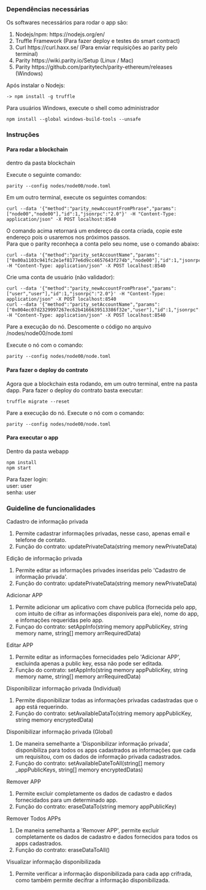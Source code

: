 ﻿### Dependências necessárias

Os softwares necessários para rodar o app são:

<ol>
    <li> Nodejs/npm: https://nodejs.org/en/</li>
    <li> Truffle Framework (Para fazer deploy e testes do smart contract)</li>
    <li> Curl https://curl.haxx.se/ (Para enviar requisições ao parity pelo terminal) </li>
     <li> Parity https://wiki.parity.io/Setup (Linux / Mac) </li>
    <li> Parity https://github.com/paritytech/parity-ethereum/releases (Windows) </li>
</ol>

Após instalar o Nodejs: <br>

    -> npm install -g truffle

Para usuários Windows, execute o shell como administrador <br>
    
    npm install --global windows-build-tools --unsafe

### Instruções

#### Para rodar a blockchain

dentro da pasta blockchain <br>

Execute o seguinte comando: <br>

    parity --config nodes/node00/node.toml 

Em um outro terminal, execute os seguintes comandos: <br>

    curl --data '{"method":"parity_newAccountFromPhrase","params":["node00","node00"],"id":1,"jsonrpc":"2.0"}' -H "Content-Type: application/json" -X POST localhost:8540

O comando acima retornará um endereço da conta criada, copie este endereço pois o usaremos nos próximos passos. <br>
Para que o parity reconheça a conta pelo seu nome, use o comando abaixo: <br>

    curl --data '{"method":"parity_setAccountName","params":["0x00a1103c941fc2e1ef8177e6d9cc4657643f274b","node00"],"id":1,"jsonrpc":"2.0"}' -H "Content-Type: application/json" -X POST localhost:8540

Crie uma conta de usuário (não validador):

    curl --data '{"method":"parity_newAccountFromPhrase","params":["user","user"],"id":1,"jsonrpc":"2.0"}' -H "Content-Type: application/json" -X POST localhost:8540
    curl --data '{"method":"parity_setAccountName","params":["0x004ec07d2329997267ec62b4166639513386f32e","user"],"id":1,"jsonrpc":"2.0"}' -H "Content-Type: application/json" -X POST localhost:8540

Pare a execução do nó. Descomente o código no arquivo /nodes/node00/node.toml <br>

Execute o nó com o comando: <br>

    parity --config nodes/node00/node.toml

#### Para fazer o deploy do contrato

Agora que a blockchain esta rodando, em um outro terminal, entre na pasta dapp. Para fazer o deploy do contrato basta executar: <br>

    truffle migrate --reset

Pare a execução do nó. Execute o nó com o comando: <br>

    parity --config nodes/node00/node.toml

#### Para executar o app

Dentro da pasta webapp <br>

    npm install
    npm start

Para fazer login: <br>
user: user <br>
senha: user<br>

### Guideline de funcionalidades 

Cadastro de informação privada

<ol>
    <li>
        Permite cadastrar informações privadas, nesse caso, apenas email e telefone de contato.
    </lin>
    <li>
        Função do contrato: updatePrivateData(string memory newPrivateData)
    </li>
</ol>

Edição de informação privada

<ol>
    <li>
        Permite editar as informações privades inseridas pelo 'Cadastro de informação privada'.
    </li>
    <li>
        Função do contrato: updatePrivateData(string memory newPrivateData)
    </li>
</ol>

Adicionar APP

<ol>    
    <li>
        Permite adicionar um aplicativo com chave publica (fornecida pelo app, com intuito de cifrar as informações disponíveis para ele), nome do app, e infomações requeridas pelo app.
    </li>
    <li>
        Funçao do contrato: setAppInfo(string memory appPublicKey, string memory name, string[] memory arrRequiredData)
    </li>
</ol>

Editar APP

<ol>
    <li>
        Permite editar as informações fornecidades pelo 'Adicionar APP', excluinda apenas a public key, essa não pode ser editada.
    </li>
    <li>
        Função do contrato: setAppInfo(string memory appPublicKey, string memory name, string[] memory arrRequiredData)
    </li>
</ol>

Disponibilizar informação privada (Individual)

<ol>
    <li>
        Permite disponibilizar todas as informações privadas cadastradas que o app está requerindo.
    </li>
    <li>
        Função do contrato: setAvailableDataTo(string memory appPublicKey, string memory encryptedData)
    </li>
</ol>

Disponibilizar informação privada (Global)

<ol>
    <li>
        De maneira semelhante a 'Disponibilizar informação privada', disponibiliza para todos os apps cadastrados as informações que cada um requisitou, com os dados de informação privada cadastrados.
    </li>
    <li>
        Função do contrato: setAvailableDateToAll(string[] memory _appPublicKeys, string[] memory encryptedDatas)
    </li>
</ol>

Remover APP

<ol>
    <li>
    Permite excluir completamente os dados de cadastro e dados fornecidados para um determinado app.
    </li>
    <li>
    Função do contrato: eraseDataTo(string memory appPublicKey)
    </li>
</ol>

Remover Todos APPs

<ol>
    <li>
        De maneira semelhanta a 'Remover APP', permite excluir completamente os dados de cadastro e dados fornecidos para todos os apps cadastrados.
    </li>
    <li>
        Função do contrato: eraseDataToAll()
    </li>
</ol>

Visualizar informação disponibilizada

<ol>
    <li>
        Permite verificar a informação disponibilizada para cada app crifrada, como também permite decifrar a informação disponibilizada.
    </li>
</ol>